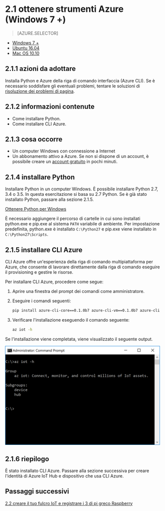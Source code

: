<properties
 pageTitle="Ottenere strumenti Azure (Windows 7 +) | Microsoft Azure"
 description="Installare Python e Azure della riga di comando CLI (interfaccia Azure) in Windows 7 e versioni successive."
 services="iot-hub"
 documentationCenter=""
 authors="shizn"
 manager="timlt"
 tags=""
 keywords=""/>

<tags
 ms.service="iot-hub"
 ms.devlang="multiple"
 ms.topic="article"
 ms.tgt_pltfrm="na"
 ms.workload="na"
 ms.date="10/21/2016"
 ms.author="xshi"/>

# <a name="21-get-azure-tools-windows-7-"></a>2.1 ottenere strumenti Azure (Windows 7 +)

> [AZURE.SELECTOR]
- [Windows 7 +](iot-hub-raspberry-pi-kit-node-lesson2-get-azure-tools-win32.md)
- [Ubuntu 16.04](iot-hub-raspberry-pi-kit-node-lesson2-get-azure-tools-ubuntu.md)
- [Mac OS 10.10](iot-hub-raspberry-pi-kit-node-lesson2-get-azure-tools-mac.md)

## <a name="211-what-you-will-do"></a>2.1.1 azioni da adottare

Installa Python e Azure della riga di comando interfaccia (Azure CLI). Se è necessario soddisfare gli eventuali problemi, tentare le soluzioni di [risoluzione dei problemi di pagina](iot-hub-raspberry-pi-kit-node-troubleshooting.md).

## <a name="212-what-you-will-learn"></a>2.1.2 informazioni contenute

- Come installare Python.
- Come installare CLI Azure.

## <a name="213-what-you-need"></a>2.1.3 cosa occorre

- Un computer Windows con connessione a Internet
- Un abbonamento attivo a Azure. Se non si dispone di un account, è possibile creare un [account gratuito](https://azure.microsoft.com/free/) in pochi minuti.

## <a name="214-install-python"></a>2.1.4 installare Python

Installare Python in un computer Windows. È possibile installare Python 2.7, 3.4 o 3.5. In questa esercitazione si basa su 2.7 Python. Se è già stato installato Python, passare alla sezione 2.1.5.

[Ottenere Python per Windows](https://www.python.org/downloads/)

È necessario aggiungere il percorso di cartelle in cui sono installati python.exe e pip.exe al sistema `PATH` variabile di ambiente. Per impostazione predefinita, python.exe è installato `C:\Python27` e pip.exe viene installato in `C:\Python27\Scripts`.

## <a name="215-install-the-azure-cli"></a>2.1.5 installare CLI Azure

CLI Azure offre un'esperienza della riga di comando multipiattaforma per Azure, che consente di lavorare direttamente dalla riga di comando eseguire il provisioning e gestire le risorse.

Per installare CLI Azure, procedere come segue:

1. Aprire una finestra del prompt dei comandi come amministratore.
2. Eseguire i comandi seguenti:

    ```bash
    pip install azure-cli-core==0.1.0b7 azure-cli-vm==0.1.0b7 azure-cli-storage==0.1.0b7 azure-cli-role==0.1.0b7 azure-cli-resource==0.1.0b7 azure-cli-profile==0.1.0b7 azure-cli-network==0.1.0b7 azure-cli-iot==0.1.0b7 azure-cli-feedback==0.1.0b7 azure-cli-configure==0.1.0b7 azure-cli-component==0.1.0b7 azure-cli==0.1.0b7
    ```
3. Verificare l'installazione eseguendo il comando seguente:

    ```bash
    az iot -h
    ```

Se l'installazione viene completata, viene visualizzato il seguente output.

![AZ iot -h](media/iot-hub-raspberry-pi-lessons/lesson2/az_iot_help_win.png)

## <a name="216-summary"></a>2.1.6 riepilogo

È stato installato CLI Azure. Passare alla sezione successiva per creare l'identità di Azure IoT Hub e dispositivo che usa CLI Azure.

## <a name="next-steps"></a>Passaggi successivi

[2.2 creare il tuo fulcro IoT e registrare i 3 di pi greco Raspberry](iot-hub-raspberry-pi-kit-node-lesson2-prepare-azure-iot-hub.md)

